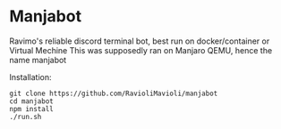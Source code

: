 # Manjabot
Ravimo's reliable discord terminal bot, best run on docker/container or Virtual Mechine
This was supposedly ran on Manjaro QEMU, hence the name manjabot

Installation:
```
git clone https://github.com/RavioliMavioli/manjabot
cd manjabot
npm install
./run.sh
```
